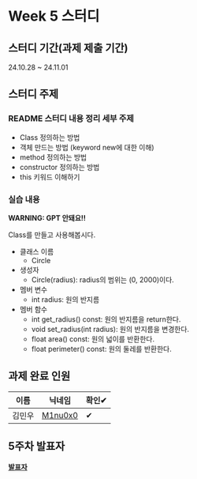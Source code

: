 # Week 5 스터디
## 스터디 기간(과제 제출 기간)
24.10.28 ~ 24.11.01

## 스터디 주제
### README 스터디 내용 정리 세부 주제
- Class 정의하는 방법
- 객체 만드는 방법 (keyword new에 대한 이해)
- method 정의하는 방법
- constructor 정의하는 방법
- this 키워드 이해하기

### 실습 내용
**WARNING: GPT 안돼요!!**

Class를 만들고 사용해봅시다.
- 클래스 이름
  - Circle
- 생성자
  - Circle(radius): radius의 범위는 (0, 2000)이다.
- 멤버 변수
  - int radius: 원의 반지름
- 멤버 함수
  - int get_radius() const: 원의 반지름을 return한다.
  - void set_radius(int radius): 원의 반지름을 변경한다.
  - float area() const: 원의 넓이를 반환한다.
  - float perimeter() const: 원의 둘레를 반환한다.

## 과제 완료 인원
|이름|닉네임|확인✔|
|---|------|----|
|김민우|[M1nu0x0](https://github.com/M1nu0x0)|✔|

## 5주차 발표자
**[발표자](https://github.com/발표자)**
